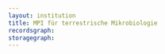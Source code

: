 ```yaml
---
layout: institution
title: MPI für terrestrische Mikrobiologie
recordsgraph: 
storagegraph: 
---
```

